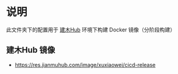 # 说明

此文件夹下的配置用于 [建木Hub](https://www.jianmuhub.com) 环境下构建 Docker 镜像（分阶段构建）

## 建木Hub 镜像

- https://res.jianmuhub.com/image/xuxiaowei/cicd-release
